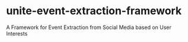 # unite-event-extraction-framework
A Framework for Event Extraction from Social Media based on User Interests
